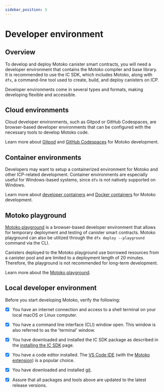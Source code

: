 ```yaml
---
sidebar_position: 3
---
```



# Developer environment

## Overview

To develop and deploy Motoko canister smart contracts, you will need a developer environment that contains the Motoko compiler and base library. It is recommended to use the IC SDK, which includes Motoko, along with `dfx`, a command-line tool used to create, build, and deploy canisters on ICP.

Developer environments come in several types and formats, making developing flexible and accessible.

## Cloud environments

Cloud developer environments, such as Gitpod or GitHub Codespaces, are browser-based developer environments that can be configured with the necessary tools to develop Motoko code.

Learn more about [Gitpod](/docs/current/developer-docs/developer-tools/ide/gitpod) and [GitHub Codespaces](/docs/current/developer-docs/developer-tools/ide/codespaces) for Motoko development.

## Container environments

Developers may want to setup a containerized environment for Motoko and other ICP-related development. Container environments are especially useful for Windows-based systems, since `dfx` is not natively supported on Windows.

Learn more about [developer containers](/docs/current/developer-docs/developer-tools/ide/dev-containers) and [Docker containers](/docs/current/developer-docs/developer-tools/ide/dev-containers#using-docker-directly) for Motoko development.

## Motoko playground

[Motoko playground](https://play.motoko.org/) is a browser-based developer environment that allows for temporary deployment and testing of canister smart contracts. Motoko playground can also be utilized through the `dfx deploy --playground` command via the CLI.

Canisters deployed to the Motoko playground use borrowed resources from a canister pool and are limited to a deployment length of 20 minutes. Therefore, the playground is not recommended for long-term development.

Learn more about the [Motoko playground](/docs/current/developer-docs/developer-tools/ide/playground).

## Local developer environment

Before you start developing Motoko, verify the following:

- [x] You have an internet connection and access to a shell terminal on your local macOS or Linux computer.

- [x] You have a command line interface (CLI) window open. This window is also referred to as the 'terminal' window.

- [x] You have downloaded and installed the IC SDK package as described in the [installing the IC SDK](/docs/current/developer-docs/getting-started/install/) page.

- [x] You have a code editor installed. The [VS Code IDE](https://code.visualstudio.com/download) (with the [Motoko extension](https://marketplace.visualstudio.com/items?itemName=dfinity-foundation.vscode-motoko)) is a popular choice.

- [x] You have downloaded and installed [git](https://git-scm.com/downloads).

- [x] Assure that all packages and tools above are updated to the latest release versions.
